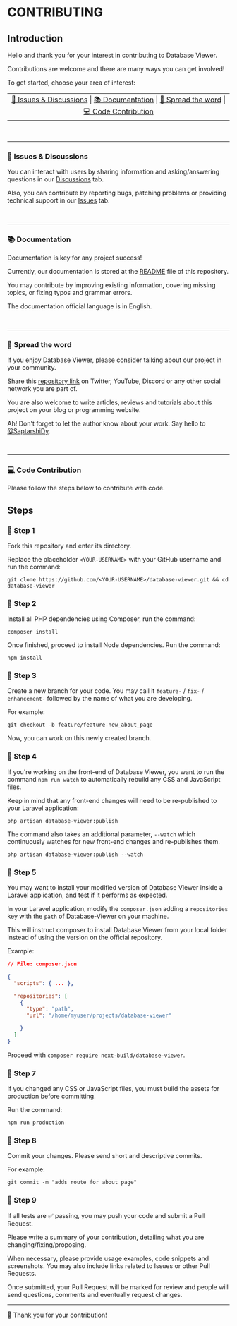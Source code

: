 # CONTRIBUTING

## Introduction

Hello and thank you for your interest in contributing to Database Viewer.

Contributions are welcome and there are many ways you can get involved!

To get started, choose your area of interest:

<table>
  <tr>
    <td  align="center">
        <a href="#-issues--discussions">👥 Issues & Discussions</a> |
        <a href="#-documentation">📚 Documentation</a> |
        <a href="#-spread-the-word">📣 Spread the word</a> |
        <a href="#-code-contribution">💻 Code Contribution</a>
    </td>
  </tr>
</table>

<br/>

---

### 👥 Issues & Discussions

You can interact with users by sharing information and asking/answering questions in our [Discussions](https://github.com/next-build/database-viewer/discussions) tab.

Also, you can contribute by reporting bugs, patching problems or providing technical support in our [Issues](https://github.com/next-build/database-viewer/issues) tab.

<br/>

---

### 📚 Documentation

Documentation is key for any project success!

Currently, our documentation is stored at the [README](https://github.com/next-build/database-viewer/blob/development/README.md) file of this repository.

You may contribute by improving existing information, covering missing topics, or fixing typos and grammar errors.

The documentation official language is in English.

<br/>

---

### 📣 Spread the word

If you enjoy Database Viewer, please consider talking about our project in your community.

Share this [repository link](https://github.com/next-build/database-viewer) on Twitter, YouTube, Discord or any other social network you are part of.

You are also welcome to write articles, reviews and tutorials about this project on your blog or programming website.

Ah! Don't forget to let the author know about your work. Say hello to [@SaptarshiDy](https://github.com/SaptarshiDy).

<br/>

---

### 💻 Code Contribution

Please follow the steps below to contribute with code.

## Steps

### 📌 Step 1

Fork this repository and enter its directory.

Replace the placeholder `<YOUR-USERNAME>` with your GitHub username and run the command:

```shell
git clone https://github.com/<YOUR-USERNAME>/database-viewer.git && cd database-viewer
```

### 📌 Step 2

Install all PHP dependencies using Composer, run the command:

```shell
composer install
```

Once finished, proceed to install Node dependencies. Run the command:

```shell
npm install
```

### 📌 Step 3

Create a new branch for your code. You may call it `feature-` / `fix-` / `enhancement-` followed by the name of what you are developing.

For example:

```shell
git checkout -b feature/feature-new_about_page
```

Now, you can work on this newly created branch.

### 📌 Step 4

If you're working on the front-end of Database Viewer, you want to run the command `npm run watch` to automatically rebuild any CSS and JavaScript files.

Keep in mind that any front-end changes will need to be re-published to your Laravel application:

```shell
php artisan database-viewer:publish
```

The command also takes an additional parameter, `--watch` which continuously watches for new front-end changes and re-publishes them.

```shell
php artisan database-viewer:publish --watch
```

<!-- ### 📌 Step 5

After you are done coding, please run Laravel Pint for code formatting:

```Shell
composer format
```

Finally, run the Pest PHP for tests:

```Shell
composer test
``` -->

### 📌 Step 5

You may want to install your modified version of Database Viewer inside a Laravel application, and test if it performs as expected.

In your Laravel application, modify the `composer.json` adding a `repositories` key with the `path` of Database-Viewer on your machine.

This will instruct composer to install Database Viewer from your local folder instead of using the version on the official repository.

Example:

```json
// File: composer.json

{
  "scripts": { ... },

  "repositories": [
    {
      "type": "path",
      "url": "/home/myuser/projects/database-viewer"

    }
  ]
}
```

Proceed with `composer require next-build/database-viewer`.

### 📌 Step 7

If you changed any CSS or JavaScript files, you must build the assets for production before committing.

Run the command:

```shell
npm run production
```

### 📌 Step 8

Commit your changes. Please send short and descriptive commits.

For example:

```Shell
git commit -m "adds route for about page"
```

### 📌 Step 9

If all tests are ✅ passing, you may push your code and submit a Pull Request.

Please write a summary of your contribution, detailing what you are changing/fixing/proposing.

When necessary, please provide usage examples, code snippets and screenshots. You may also include links related to Issues or other Pull Requests.

Once submitted, your Pull Request will be marked for review and people will send questions, comments and eventually request changes.

---

🙏 Thank you for your contribution!